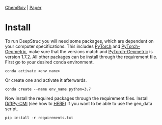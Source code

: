 [ChemRxiv](https://chemrxiv.org/engage/chemrxiv/article-details/6221f17357a9d20c9a729ecb)  |  [Paper](https://pubs.rsc.org/en/content/articlelanding/2023/dd/d2dd00086e)

# Install
To run DeepStruc you will need some packages, which are dependent on your computer specifications. 
This includes [PyTorch](https://pytorch.org/) and 
[PyTorch-Geometric](https://pytorch-geometric.readthedocs.io/en/latest/notes/installation.html), make sure that
the versions match and [PyTorch-Geometric](https://pytorch-geometric.readthedocs.io/en/latest/notes/installation.html) is version 1.7.2.
All other packages can be install through the requirement file. 
First go to your desired conda environment.
 ```
conda activate <env_name>
``` 
Or create one and activate it afterwards.
```
conda create --name env_name python=3.7
``` 
Now install the required packages through the requirement files. Install [DiffPy-CMI](https://www.diffpy.org/products/diffpycmi/index.html) (see how to [HERE](https://www.diffpy.org/products/diffpycmi/index.html))
if you want to be able to use the gen_data script.
```
pip install -r requirements.txt
``` 


